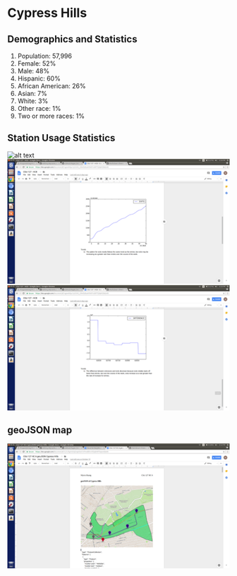 # Cypress Hills

## Demographics and Statistics
1. Population: 57,996
2. Female: 52%
3. Male: 48%
4. Hispanic: 60%
5. African American: 26%
6. Asian: 7%
7. White: 3%
8. Other race: 1%
9. Two or more races: 1%

## Station Usage Statistics
![alt text](bjentries.png)
![alt text](broadwayjunctionexits.png)
![alt text](broadwayjunctiondifference.png)

## geoJSON map
![alt text](cypresshills.png)

